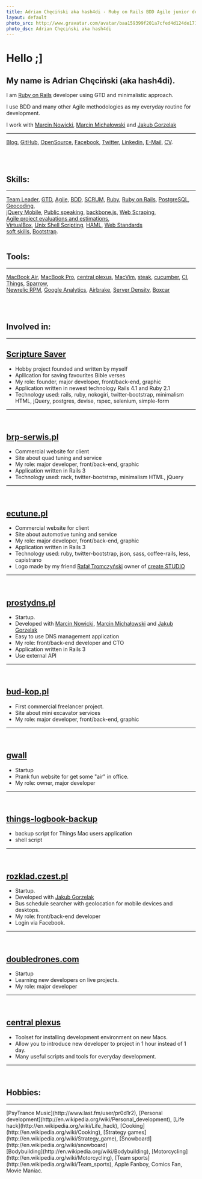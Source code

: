 ```yaml
---
title: Adrian Chęciński aka hash4di - Ruby on Rails BDD Agile junior developer, using GTD and minimalistic approach
layout: default
photo_src: http://www.gravatar.com/avatar/baa159399f201a7cfed4d124de1713e9.png?r=PG
photo_dsc: Adrian Chęciński aka hash4di
---
```


# Hello ;]

## My name is Adrian Chęciński (aka hash4di).

I am <a href='http://rubyonrails.org/'>Ruby on Rails</a> developer using GTD and minimalistic approach.

I use BDD and many other Agile methodologies as my everyday routine for development.

I work with <a href='http://marcinnowicki.com'>Marcin Nowicki</a>, <a href='http://marcinmichalowski.com'>Marcin Michałowski</a> and  <a href='http://goozzik.github.com'>Jakub Gorzelak</a>
<hr>

[Blog](http://hash4di.tumblr.com),
[GitHub](http://github.com/hash4di),
[OpenSource](https://github.com/doubledrones),
[Facebook](http://facebook.com/hash4di),
[Twitter](http://twitter.com/hash4di),
[Linkedin](http://www.linkedin.com/pub/adrian-ch%C4%99ci%C5%84ski/42/450/961),
[E-Mail](mailto:hash4di@gmail.com),
[CV](/CV_Adrian.Checinski_2014.10.01.pdf).

<br/>
<br/>

## Skills:

<hr>

[Team Leader](http://en.wikipedia.org/wiki/Team_leader),
[GTD](http://en.wikipedia.org/wiki/Getting_Things_Done),
[Agile](http://en.wikipedia.org/wiki/Agile_software_development),
[BDD](http://en.wikipedia.org/wiki/Behavior_Driven_Development),
[SCRUM](http://en.wikipedia.org/wiki/SCRUM),
[Ruby](http://www.ruby-lang.org/en/),
[Ruby on Rails](http://rubyonrails.org/),
[PostgreSQL](http://en.wikipedia.org/wiki/PostgreSQL),
[Geocoding](http://en.wikipedia.org/wiki/Geocoding),
<br/>
[jQuery Mobile](http://jquerymobile.com/),
[Public speaking](http://en.wikipedia.org/wiki/Public_speaking),
[backbone.js](http://backbonejs.org),
[Web Scraping](http://en.wikipedia.org/wiki/Web_scraping),
<br/>
[Agile project evaluations and estimations](http://pivotaltracker.com),
<br/>
[VirtualBox](http://en.wikipedia.org/wiki/Virtual_box),
[Unix Shell Scripting](http://en.wikipedia.org/wiki/Shell_scripting),
[HAML](http://pl.wikipedia.org/wiki/Haml),
[Web Standards](http://en.wikipedia.org/wiki/Web_standards)
<br/>
[soft skills](http://en.wikipedia.org/wiki/Soft_skills),
[Bootstrap](http://getbootstrap.com/).
<br/>
<br/>

## Tools:

<hr>

[MacBook Air](http://www.apple.com/macbook-air/),
[MacBook Pro](http://www.apple.com/macbook-pro/),
[central plexus](https://github.com/doubledrones/central_plexus),
[MacVim](http://code.google.com/p/macvim/),
[steak](https://github.com/cavalle/steak),
[cucumber](http://cukes.info/),
[CI](http://en.wikipedia.org/wiki/Continuous_integration),
[Things](http://culturedcode.com/things),
[Sparrow](http://www.sparrowmailapp.com),
<br/>
[Newrelic RPM](http://newrelic.com),
[Google Analytics](http://en.wikipedia.org/wiki/Google_Analytics),
[Airbrake](http://airbrake.io/pages/home),
[Server Density](http://www.serverdensity.com),
[Boxcar](http://boxcar.io)

<br/>
<br/>

## Involved in:

<hr>

## [Scripture Saver](http://scripture-hash4di.rhcloud.com)

<ul>
  <li>Hobby project founded and written by myself</li>
  <li>Apllication for saving favourites Bible verses</li>
  <li>My role: founder, major developer, front/back-end, graphic</li>
  <li>Application written in newest technology Rails 4.1 and Ruby 2.1</li>
  <li>Technology used: rails, ruby, nokogiri, twitter-bootstrap, minimalism HTML, jQuery, postgres, devise, rspec, selenium, simple-form</li>
</ul>
<hr>
<br/>

## [brp-serwis.pl](http://brp-serwis.pl)

<ul>
  <li>Commercial website for client</li>
  <li>Site about quad tuning and service</li>
  <li>My role: major developer, front/back-end, graphic</li>
  <li>Application written in Rails 3</li>
  <li>Technology used: rack, twitter-bootstrap, minimalism HTML, jQuery</li>
</ul>
<hr>
<br/>

## [ecutune.pl](http://ecutune.pl)

<ul>
  <li>Commercial website for client</li>
  <li>Site about automotive tuning and service</li>
  <li>My role: major developer, front/back-end, graphic</li>
  <li>Application written in Rails 3</li>
  <li>Technology used: ruby, twitter-bootstrap, json, sass, coffee-rails, less, capistrano</li>
  <li>Logo made by my friend <a href="http://web.stagram.com/n/t__z/">Rafał Tromczyński</a> owner of <a href="http://create-studio.pl">create STUDIO</a></li>
</ul>
<hr>
<br/>

## [prostydns.pl](http://prostydns.pl)

<ul>
  <li>Startup.</li>
  <li>Developed with <a href='http://marcinnowicki.com'>Marcin Nowicki</a>, <a href="http://marcinmichalowski.com/">Marcin Michałowski</a> and <a href='http://goozzik.github.com'>Jakub Gorzelak</a></li>
  <li>Easy to use DNS management application</li>
  <li>My role: front/back-end developer and CTO</li>
  <li>Application written in Rails 3</li>
  <li>Use external API</li>
</ul>
<hr>
<br/>

## [bud-kop.pl](http://bud-kop.pl)

<ul>
  <li>First commercial freelancer project.</li>
  <li>Site about mini excavator services</li>
  <li>My role: major developer, front/back-end, graphic</li>
</ul>
<hr>
<br/>

## [gwall](http://gwall.heroku.com)

<ul>
  <li>Startup</li>
  <li>Prank fun website for get some "air" in office.</li>
  <li>My role: owner, major developer</li>
</ul>
<hr>
<br/>

## [things-logbook-backup](http://github.com/hash4di/things-logbook-backup)

<ul>
  <li>backup script for Things Mac users application</li>
  <li>shell script</li>
</ul>
<hr>
<br/>

## [rozklad.czest.pl](http://rozklad.czest.pl)

<ul>
  <li>Startup.</li>
  <li>Developed with <a href='http://goozzik.github.com'>Jakub Gorzelak</a></li>
  <li>Bus schedule searcher with geolocation for mobile devices and desktops.</li>
  <li>My role: front/back-end developer</li>
  <li>Login via Facebook.</li>
</ul>
<hr>
<br/>

## [doubledrones.com](http://doubledrones.com)

<ul>
  <li>Startup</li>
  <li>Learning new developers on live projects.</li>
  <li>My role: major developer</li>
</ul>
<hr>
<br/>

## [central plexus](https://github.com/doubledrones/central_plexus)

<ul>
  <li>Toolset for installing development environment on new Macs.</li>
  <li>Allow you to introduce new developer to project in 1 hour instead of 1 day.</li>
  <li>Many useful scripts and tools for everyday development.</li>
</ul>
<hr>
<br/>

## Hobbies:

<hr>
[PsyTrance Music](http://www.last.fm/user/pr0d1r2),
[Personal development](http://en.wikipedia.org/wiki/Personal_development),
[Life hack](http://en.wikipedia.org/wiki/Life_hack),
[Cooking](http://en.wikipedia.org/wiki/Cooking),
[Strategy games](http://en.wikipedia.org/wiki/Strategy_game),
[Snowboard](http://en.wikipedia.org/wiki/snowboard)
<br/>
[Bodybuilding](http://en.wikipedia.org/wiki/Bodybuilding),
[Motorcycling](http://en.wikipedia.org/wiki/Motorcycling),
[Team sports](http://en.wikipedia.org/wiki/Team_sports),
Apple Fanboy,
Comics Fan,
Movie Maniac.
